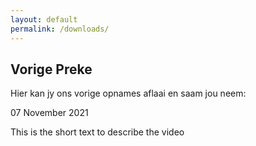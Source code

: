 ```yaml
---
layout: default
permalink: /downloads/
---
```


## Vorige Preke

Hier kan jy ons vorige opnames aflaai en saam jou neem:

<div>
<a>07 November 2021</a>
<p>This is the short text to describe the video</p>
</div>
